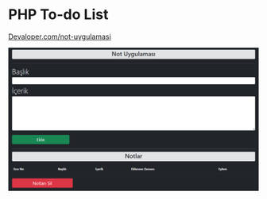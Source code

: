 # PHP To-do List
<a href="https://devaloper.com/not-uygulamasi">Devaloper.com/not-uygulamasi</a>

<img src="https://github.com/oguzhanuyanik-sr/php-projects/blob/main/src/to-do-list/screenshot.PNG" />
